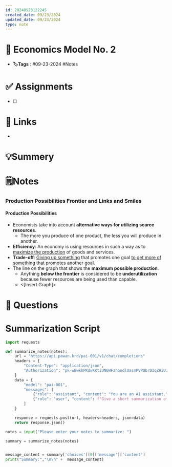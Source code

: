 ```yaml
---
id: 20240923122245
created_date: 09/23/2024
updated_date: 09/23/2024
type: note
---
```


# 📅 Economics Model No. 2
- **🏷️Tags** : #09-23-2024 #Notes 

# ✅ Assignments
- [ ]  

# 🔗 Links
-

# 💡Summery


# 🗒️Notes

### Production Possibilities Frontier and Links and Smiles
#### Production Possibilities
- Economists take into account **alternative ways for utilizing scarce resources**. 
	- The more you produce of one product, the less you will produce in another. 
- **Efficiency**: An economy is using resources in such a way as to <u>maximize the production</u> of goods and services. 
- **Trade-off**: <u>Giving up something</u> that promotes one goal <u>to get more of something</u> that promotes another goal.
- The line on the graph that shows the **maximum possible production**. 
	- Anything **below the frontier** is considered to be **underutilization** because fewer resources are being used than capable.
	- <[Insert Graph]>



# 🧠 Questions

 



# Summarization Script 
```python
import requests

def summarize_notes(notes):
    url = "https://api.pawan.krd/pai-001/v1/chat/completions"
    headers = {
        "Content-Type": "application/json",
        "Authorization": "pk-wBwkkPKdwXKtiUNGWFzhondlUasmPVPQbrDIqZHiUJMXSRUA"
    }
    data = {
        "model": "pai-001",
        "messages": [
            {"role": "assistant", "content": "You are an AI assistant."},
            {"role": "user", "content": f"Give a short summarization of the following notes in 2 sentences with proper indentation: {notes}"}
        ]
    }

    response = requests.post(url, headers=headers, json=data)
    return response.json()

notes = input("Please enter your notes to summarize: ")

summary = summarize_notes(notes)


message_content = summary['choices'][0]['message']['content']
print("Summary:","\n\n" +  message_content)

```